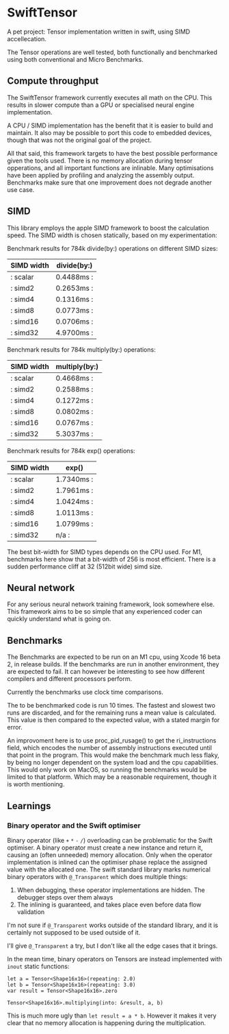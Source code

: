 # SwiftTensor

A pet project: Tensor implementation written in swift, using SIMD accellecation.

The Tensor operations are well tested, both functionally and benchmarked using both conventional and Micro Benchmarks.

## Compute throughput

The SwiftTensor framework currently executes all math on the CPU. This results
in slower compute than a GPU or specialised neural engine implementation. 

A CPU / SIMD implementation has the benefit that it is easier to build and maintain.
It also may be possible to port this code to embedded devices, though that was not
the original goal of the project.

All that said, this framework targets to have the best possible performance given the tools used.
There is no memory allocation during tensor opperations, and all important functions are inlinable.
Many optimisations have been applied by profiling and analyzing the assembly output.
Benchmarks make sure that one improvement does not degrade another use case. 

## SIMD

This library employs the apple SIMD framework to boost the calculation speed.
The SIMD width is chosen statically, based on my experimentation:

Benchmark results for 784k divide(by:) operations on different SIMD<Float> sizes:

| SIMD width | divide(by:) |
|------------|-------------|
|: scalar    | 0.4488ms   :|
|: simd2     | 0.2653ms   :|
|: simd4     | 0.1316ms   :|
|: simd8     | 0.0773ms   :|
|: simd16    | 0.0706ms   :|
|: simd32    | 4.9700ms   :|

Benchmark results for 784k multiply(by:) operations:

| SIMD width | multiply(by:) |
|------------|---------------|
|: scalar    | 0.4668ms     :|
|: simd2     | 0.2588ms     :|
|: simd4     | 0.1272ms     :|
|: simd8     | 0.0802ms     :|
|: simd16    | 0.0767ms     :|
|: simd32    | 5.3037ms     :|

Benchmark results for 784k exp() operations:

| SIMD width | exp()     |
|------------|-----------|
|: scalar    | 1.7340ms :|
|: simd2     | 1.7961ms :|
|: simd4     | 1.0424ms :|
|: simd8     | 1.0113ms :|
|: simd16    | 1.0799ms :|
|: simd32    | n/a      :|

The best bit-width for SIMD types depends on the CPU used.
For M1, benchmarks here show that a bit-width of 256 is most efficient.
There is a sudden performance cliff at 32 (512bit wide) simd size.
 
## Neural network

For any serious neural network training framework, look somewhere else.
This framework aims to be so simple that any experienced coder can quickly
understand what is going on.

## Benchmarks

The Benchmarks are expected to be run on an M1 cpu, using Xcode 16 beta 2, in release builds.
If the benchmarks are run in another environment, they are expected to fail. It can
however be interesting to see how different compilers and different processors
perform.

Currently the benchmarks use clock time comparisons.

The to be benchmarked code is run 10 times. The fastest and slowest two runs are discarded, and for the remaining runs a mean value is calculated.
This value is then compared to the expected value, with a stated margin for error.

An improvoment here is to use proc_pid_rusage() to get the ri_instructions field, which encodes the number of assembly instructions executed until that point in the program. This would make the benchmark much less flaky, by being no longer dependent on the system load and the cpu capabilities.
This would only work on MacOS, so running the benchmarks would be limited to that platform. Which may be a reasonable requirement, though it is worth mentioning.

## Learnings

### Binary operator and the Swift optimiser

Binary operator (like `+` `*` `-` `/`) overloading can be problematic for the Swift optimiser. A binary operator must create a new instance and return it, causing an (often unneeded) memory allocation. Only when the operator implementation is inlined can the optimiser phase replace the assigned value with the allocated one.
The swift standard library marks numerical binary operators with `@_Transparent` which does multiple things:

1. When debugging, these operator implementations are hidden. The debugger steps over them always
2. The inlining is guaranteed, and takes place even before data flow validation

I'm not sure if `@_Transparent` works outside of the standard library, and it is certainly not supposed to be used outside of it.

I'll give `@_Transparent` a try, but I don't like all the edge cases that it brings.

In the mean time, binary operators on Tensors are instead implemented with `inout` static functions:

```
let a = Tensor<Shape16x16>(repeating: 2.0)
let b = Tensor<Shape16x16>(repeating: 3.0)
var result = Tensor<Shape16x16>.zero

Tensor<Shape16x16>.multiplying(into: &result, a, b)
```

This is much more ugly than `let result = a * b`. However it makes it very clear that no memory allocation
is happening during the multiplication.



